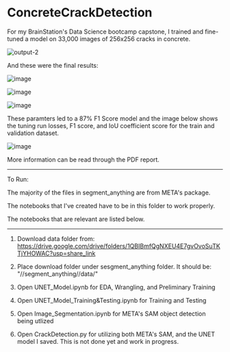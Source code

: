 # ConcreteCrackDetection

For my BrainStation's Data Science bootcamp capstone, I trained and fine-tuned a model on 33,000 images of 256x256 cracks in concrete. 

![output-2](https://github.com/sepsalimi/ConcreteCrackDetection/assets/75538784/9d1524cf-d291-4ad4-b2d9-ea2bf3d21081)

And these were the final results:

![image](https://github.com/sepsalimi/ConcreteCrackDetection/assets/75538784/b0e47d4e-dfc3-4af1-8510-7ea8e91c84ad)

![image](https://github.com/sepsalimi/ConcreteCrackDetection/assets/75538784/3d9e1b64-c813-4422-b439-740bfbd639a5)

![image](https://github.com/sepsalimi/ConcreteCrackDetection/assets/75538784/8b53aaa5-63a3-4b77-baeb-dcfb6746349c)

These paramters led to a 87% F1 Score model and the image below shows the tuning run losses, F1 score, and IoU coefficient score for the train and validation dataset.


![image](https://github.com/sepsalimi/ConcreteCrackDetection/assets/75538784/0327ffc1-8621-4763-8bdc-0f2326183a3d)

More information can be read through the PDF report.

------------------------

To Run:

The majority of the files in segment_anything are from META's package. 

The notebooks that I've created have to be in this folder to work properly.

The notebooks that are relevant are listed below.

----------------------------------------------


1) Download data folder from: https://drive.google.com/drive/folders/1QBIBmfQgNXEU4E7gvOvoSuTKTjYHOWAC?usp=share_link

2) Place download folder under sesgment_anything folder. It should be: "//segment_anything//data/"

3) Open UNET_Model.ipynb for EDA, Wrangling, and Preliminary Training

4) Open UNET_Model_Training&Testing.ipynb for Training and Testing

5) Open Image_Segmentation.ipynb for META's SAM object detection being utlized

6) Open CrackDetection.py for utilizing both META's SAM, and the UNET model I saved. This is not done yet and work in progress.

